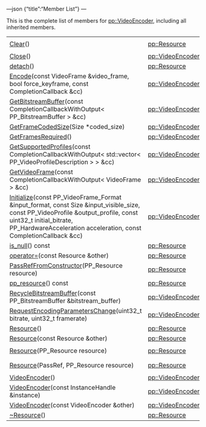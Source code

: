 —json {“title”:“Member List”} —

This is the complete list of members for <a href="/docs/native-client/pepper_beta/cpp/classpp_1_1_video_encoder/" class="el">pp::VideoEncoder</a>, including all inherited members.

<table><tbody><tr class="odd"><td><a href="/docs/native-client/pepper_beta/cpp/classpp_1_1_resource#ad4016f37d3022863ca0188acb26ac9c4" class="el">Clear</a>()</td><td><a href="/docs/native-client/pepper_beta/cpp/classpp_1_1_resource/" class="el">pp::Resource</a></td><td><code> [protected]</code></td></tr><tr class="even"><td><a href="/docs/native-client/pepper_beta/cpp/classpp_1_1_video_encoder#a411036495143eb6484b668e2d26c1170" class="el">Close</a>()</td><td><a href="/docs/native-client/pepper_beta/cpp/classpp_1_1_video_encoder/" class="el">pp::VideoEncoder</a></td><td></td></tr><tr class="odd"><td><a href="/docs/native-client/pepper_beta/cpp/classpp_1_1_resource#a81b9246381bdddacca3ac25f6ded2bfd" class="el">detach</a>()</td><td><a href="/docs/native-client/pepper_beta/cpp/classpp_1_1_resource/" class="el">pp::Resource</a></td><td></td></tr><tr class="even"><td><a href="/docs/native-client/pepper_beta/cpp/classpp_1_1_video_encoder#a39755b4e3aee295d8ba509da9904e5cd" class="el">Encode</a>(const VideoFrame &amp;video_frame, bool force_keyframe, const CompletionCallback &amp;cc)</td><td><a href="/docs/native-client/pepper_beta/cpp/classpp_1_1_video_encoder/" class="el">pp::VideoEncoder</a></td><td></td></tr><tr class="odd"><td><a href="/docs/native-client/pepper_beta/cpp/classpp_1_1_video_encoder#a9c0861d91f7c93cb15cf917ca6d6cf95" class="el">GetBitstreamBuffer</a>(const CompletionCallbackWithOutput&lt; PP_BitstreamBuffer &gt; &amp;cc)</td><td><a href="/docs/native-client/pepper_beta/cpp/classpp_1_1_video_encoder/" class="el">pp::VideoEncoder</a></td><td></td></tr><tr class="even"><td><a href="/docs/native-client/pepper_beta/cpp/classpp_1_1_video_encoder#a2112ec6caf60385c1625b85e3697d777" class="el">GetFrameCodedSize</a>(Size *coded_size)</td><td><a href="/docs/native-client/pepper_beta/cpp/classpp_1_1_video_encoder/" class="el">pp::VideoEncoder</a></td><td></td></tr><tr class="odd"><td><a href="/docs/native-client/pepper_beta/cpp/classpp_1_1_video_encoder#ae673a5ebfed4fc3198a405cccecfbe54" class="el">GetFramesRequired</a>()</td><td><a href="/docs/native-client/pepper_beta/cpp/classpp_1_1_video_encoder/" class="el">pp::VideoEncoder</a></td><td></td></tr><tr class="even"><td><a href="/docs/native-client/pepper_beta/cpp/classpp_1_1_video_encoder#a5c264d3b6ec0a5970cc1dee74dbfaf55" class="el">GetSupportedProfiles</a>(const CompletionCallbackWithOutput&lt; std::vector&lt; PP_VideoProfileDescription &gt; &gt; &amp;cc)</td><td><a href="/docs/native-client/pepper_beta/cpp/classpp_1_1_video_encoder/" class="el">pp::VideoEncoder</a></td><td></td></tr><tr class="odd"><td><a href="/docs/native-client/pepper_beta/cpp/classpp_1_1_video_encoder#a5c5fabe6a00afe6b8849bbc612183bb2" class="el">GetVideoFrame</a>(const CompletionCallbackWithOutput&lt; VideoFrame &gt; &amp;cc)</td><td><a href="/docs/native-client/pepper_beta/cpp/classpp_1_1_video_encoder/" class="el">pp::VideoEncoder</a></td><td></td></tr><tr class="even"><td><a href="/docs/native-client/pepper_beta/cpp/classpp_1_1_video_encoder#ad2c47c10cfe92a3bf41e204d326560c7" class="el">Initialize</a>(const PP_VideoFrame_Format &amp;input_format, const Size &amp;input_visible_size, const PP_VideoProfile &amp;output_profile, const uint32_t initial_bitrate, PP_HardwareAcceleration acceleration, const CompletionCallback &amp;cc)</td><td><a href="/docs/native-client/pepper_beta/cpp/classpp_1_1_video_encoder/" class="el">pp::VideoEncoder</a></td><td></td></tr><tr class="odd"><td><a href="/docs/native-client/pepper_beta/cpp/classpp_1_1_resource#a859068e34cdc2dc0b78754c255323aa9" class="el">is_null</a>() const</td><td><a href="/docs/native-client/pepper_beta/cpp/classpp_1_1_resource/" class="el">pp::Resource</a></td><td><code> [inline]</code></td></tr><tr class="even"><td><a href="/docs/native-client/pepper_beta/cpp/classpp_1_1_resource#aaf808a98bdaa7998d82e19514aa87423" class="el">operator=</a>(const Resource &amp;other)</td><td><a href="/docs/native-client/pepper_beta/cpp/classpp_1_1_resource/" class="el">pp::Resource</a></td><td></td></tr><tr class="odd"><td><a href="/docs/native-client/pepper_beta/cpp/classpp_1_1_resource#a3eda014529127a818df8d5bb5ec2fdf0" class="el">PassRefFromConstructor</a>(PP_Resource resource)</td><td><a href="/docs/native-client/pepper_beta/cpp/classpp_1_1_resource/" class="el">pp::Resource</a></td><td><code> [protected]</code></td></tr><tr class="even"><td><a href="/docs/native-client/pepper_beta/cpp/classpp_1_1_resource#a46a6123de0b007ad3fcb6f666534ccb4" class="el">pp_resource</a>() const</td><td><a href="/docs/native-client/pepper_beta/cpp/classpp_1_1_resource/" class="el">pp::Resource</a></td><td><code> [inline]</code></td></tr><tr class="odd"><td><a href="/docs/native-client/pepper_beta/cpp/classpp_1_1_video_encoder#a81aec23c26a3f9c16ff90efdc38b2895" class="el">RecycleBitstreamBuffer</a>(const PP_BitstreamBuffer &amp;bitstream_buffer)</td><td><a href="/docs/native-client/pepper_beta/cpp/classpp_1_1_video_encoder/" class="el">pp::VideoEncoder</a></td><td></td></tr><tr class="even"><td><a href="/docs/native-client/pepper_beta/cpp/classpp_1_1_video_encoder#a727159fe366c6ce146dce4c42a608fd7" class="el">RequestEncodingParametersChange</a>(uint32_t bitrate, uint32_t framerate)</td><td><a href="/docs/native-client/pepper_beta/cpp/classpp_1_1_video_encoder/" class="el">pp::VideoEncoder</a></td><td></td></tr><tr class="odd"><td><a href="/docs/native-client/pepper_beta/cpp/classpp_1_1_resource#a56679e93a58101c8dce5dc510811a094" class="el">Resource</a>()</td><td><a href="/docs/native-client/pepper_beta/cpp/classpp_1_1_resource/" class="el">pp::Resource</a></td><td></td></tr><tr class="even"><td><a href="/docs/native-client/pepper_beta/cpp/classpp_1_1_resource#ab0f664099ca06367180f220ea7e0b831" class="el">Resource</a>(const Resource &amp;other)</td><td><a href="/docs/native-client/pepper_beta/cpp/classpp_1_1_resource/" class="el">pp::Resource</a></td><td></td></tr><tr class="odd"><td><a href="/docs/native-client/pepper_beta/cpp/classpp_1_1_resource#a555de93fdf4793f7db1183bf71d20580" class="el">Resource</a>(PP_Resource resource)</td><td><a href="/docs/native-client/pepper_beta/cpp/classpp_1_1_resource/" class="el">pp::Resource</a></td><td><code> [explicit, protected]</code></td></tr><tr class="even"><td><a href="/docs/native-client/pepper_beta/cpp/classpp_1_1_resource#a907d3d6b7e292587c8cb9ff30d0a418d" class="el">Resource</a>(PassRef, PP_Resource resource)</td><td><a href="/docs/native-client/pepper_beta/cpp/classpp_1_1_resource/" class="el">pp::Resource</a></td><td><code> [protected]</code></td></tr><tr class="odd"><td><a href="/docs/native-client/pepper_beta/cpp/classpp_1_1_video_encoder#a6a84b977ee05e00bb2c00519d1893d08" class="el">VideoEncoder</a>()</td><td><a href="/docs/native-client/pepper_beta/cpp/classpp_1_1_video_encoder/" class="el">pp::VideoEncoder</a></td><td></td></tr><tr class="even"><td><a href="/docs/native-client/pepper_beta/cpp/classpp_1_1_video_encoder#a479c6cbd73b497c98871d877ef9e0b29" class="el">VideoEncoder</a>(const InstanceHandle &amp;instance)</td><td><a href="/docs/native-client/pepper_beta/cpp/classpp_1_1_video_encoder/" class="el">pp::VideoEncoder</a></td><td><code> [explicit]</code></td></tr><tr class="odd"><td><a href="/docs/native-client/pepper_beta/cpp/classpp_1_1_video_encoder#ad9d09d444a0480153aa5086fda13f064" class="el">VideoEncoder</a>(const VideoEncoder &amp;other)</td><td><a href="/docs/native-client/pepper_beta/cpp/classpp_1_1_video_encoder/" class="el">pp::VideoEncoder</a></td><td></td></tr><tr class="even"><td><a href="/docs/native-client/pepper_beta/cpp/classpp_1_1_resource#a081165265e2bd8217eaa2be2aeeb3aa3" class="el">~Resource</a>()</td><td><a href="/docs/native-client/pepper_beta/cpp/classpp_1_1_resource/" class="el">pp::Resource</a></td><td><code> [virtual]</code></td></tr></tbody></table>
